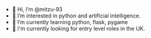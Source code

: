 - 👋 Hi, I’m @mitzu-93
- 👀 I’m interested in python and artificial intelligence. 
- 🌱 I’m currently learning python, flask, pygame
- 💞️ I'm currently looking for entry level roles in the UK. 

<!---
mitzu-93/mitzu-93 is a ✨ special ✨ repository because its `README.md` (this file) appears on your GitHub profile.
You can click the Preview link to take a look at your changes.
--->
